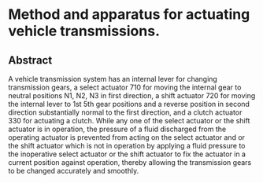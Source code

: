 # Method and apparatus for actuating vehicle transmissions.

## Abstract
A vehicle transmission system has an internal lever for changing transmission gears, a select actuator 710 for moving the internal gear to neutral positions N1, N2, N3 in first direction, a shift actuator 720 for moving the internal lever to 1st 5th gear positions and a reverse position in second direction substantially normal to the first direction, and a clutch actuator 330 for actuating a clutch. While any one of the select actuator or the shift actuator is in operation, the pressure of a fluid discharged from the operating actuator is prevented from acting on the select actuator and or the shift actuator which is not in operation by applying a fluid pressure to the inoperative select actuator or the shift actuator to fix the actuator in a current position against operation, thereby allowing the transmission gears to be changed accurately and smoothly.